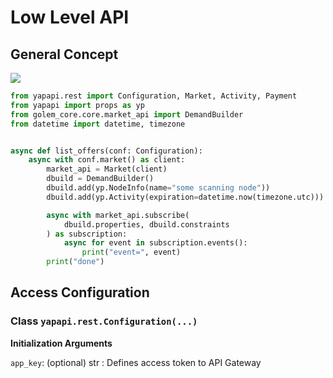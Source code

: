 # Low Level API

## General Concept

![](../art/gc-nodes.svg)

```python
from yapapi.rest import Configuration, Market, Activity, Payment
from yapapi import props as yp
from golem_core.core.market_api import DemandBuilder
from datetime import datetime, timezone


async def list_offers(conf: Configuration):
    async with conf.market() as client:
        market_api = Market(client)
        dbuild = DemandBuilder()
        dbuild.add(yp.NodeInfo(name="some scanning node"))
        dbuild.add(yp.Activity(expiration=datetime.now(timezone.utc)))

        async with market_api.subscribe(
            dbuild.properties, dbuild.constraints
        ) as subscription:
            async for event in subscription.events():
                print("event=", event)
        print("done")
```

## Access Configuration

### Class `yapapi.rest.Configuration(...)`

**Initialization Arguments**

`app_key`: (optional) str : Defines access token to API Gateway
